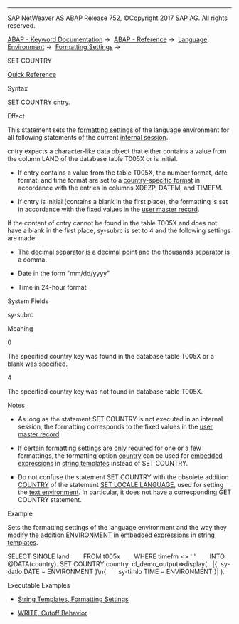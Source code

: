   

* * *

SAP NetWeaver AS ABAP Release 752, ©Copyright 2017 SAP AG. All rights reserved.

[ABAP - Keyword Documentation](javascript:call_link\('abenabap.htm'\)) →  [ABAP - Reference](javascript:call_link\('abenabap_reference.htm'\)) →  [Language Environment](javascript:call_link\('abenlanguage.htm'\)) →  [Formatting Settings](javascript:call_link\('abencountry.htm'\)) → 

SET COUNTRY

[Quick Reference](javascript:call_link\('abapset_country_shortref.htm'\))

Syntax

SET COUNTRY cntry.

Effect

This statement sets the [formatting settings](javascript:call_link\('abencountry.htm'\)) of the language environment for all following statements of the current [internal session](javascript:call_link\('abeninternal_session_glosry.htm'\) "Glossary Entry").

cntry expects a character-like data object that either contains a value from the column LAND of the database table T005X or is initial.

-   If cntry contains a value from the table T005X, the number format, date format, and time format are set to a [country-specific format](javascript:call_link\('abencountry_formats.htm'\)) in accordance with the entries in columns XDEZP, DATFM, and TIMEFM.
    
-   If cntry is initial (contains a blank in the first place), the formatting is set in accordance with the fixed values in the [user master record](javascript:call_link\('abenuser_master_record_glosry.htm'\) "Glossary Entry").
    

If the content of cntry cannot be found in the table T005X and does not have a blank in the first place, sy-subrc is set to 4 and the following settings are made:

-   The decimal separator is a decimal point and the thousands separator is a comma.
    
-   Date in the form "mm/dd/yyyy"
    
-   Time in 24-hour format
    

System Fields

sy-subrc

Meaning

0

The specified country key was found in the database table T005X or a blank was specified.

4

The specified country key was not found in database table T005X.

Notes

-   As long as the statement SET COUNTRY is not executed in an internal session, the formatting corresponds to the fixed values in the [user master record](javascript:call_link\('abenuser_master_record_glosry.htm'\) "Glossary Entry").
    
-   If certain formatting settings are only required for one or a few formattings, the formatting option [country](javascript:call_link\('abapcompute_string_format_options.htm'\)) can be used for [embedded expressions](javascript:call_link\('abenstring_templates_expressions.htm'\)) in [string templates](javascript:call_link\('abenstring_templates.htm'\)) instead of SET COUNTRY.
    
-   Do not confuse the statement SET COUNTRY with the obsolete addition [COUNTRY](javascript:call_link\('abapset_locale_obsolete.htm'\)) of the statement [SET LOCALE LANGUAGE](javascript:call_link\('abapset_locale.htm'\)), used for setting the [text environment](javascript:call_link\('abentext_environment_glosry.htm'\) "Glossary Entry"). In particular, it does not have a corresponding GET COUNTRY statement.
    

Example

Sets the formatting settings of the language environment and the way they modify the addition [ENVIRONMENT](javascript:call_link\('abapcompute_string_format_options.htm'\)) in [embedded expressions](javascript:call_link\('abenstring_templates_expressions.htm'\)) in [string templates](javascript:call_link\('abenstring_templates.htm'\)).

SELECT SINGLE land
       FROM t005x
       WHERE timefm <> ' '
       INTO @DATA(country).
SET COUNTRY country.
cl\_demo\_output=>display(
  |{  sy-datlo DATE = ENVIRONMENT }\\n{
      sy-timlo TIME = ENVIRONMENT }| ).

Executable Examples

-   [String Templates, Formatting Settings](javascript:call_link\('abenstring_template_user_abexa.htm'\))

-   [WRITE, Cutoff Behavior](javascript:call_link\('abenwrite_cutoff_abexa.htm'\))